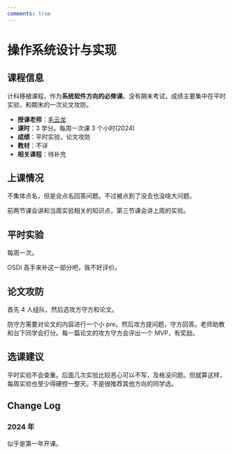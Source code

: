 ```yaml
---
comments: true
---
```


# 操作系统设计与实现

## 课程信息

计科移植课程，作为**系统软件方向的必修课**。没有期末考试，成绩主要集中在平时实验，和期末的一次论文攻防。

- **授课老师**：[毛云龙](https://ylmao.github.io/)
- **课时**：3 学分。每周一次课 3 个小时(2024)
- **成绩**：平时实验，论文攻防
- **教材**：不详
- **相关课程**：待补充

## 上课情况

不集体点名，但是会点名回答问题。不过被点到了没去也没啥大问题。

前两节课会讲和当周实验相关的知识点，第三节课会讲上周的实验。

## 平时实验

每周一次。

OSDI 高手来补这一部分吧，我不好评价。

## 论文攻防

首先 4 人组队，然后选攻方守方和论文。

防守方需要对论文的内容进行一个小 pre。然后攻方提问题，守方回答。老师助教和台下同学会打分。每一篇论文的攻方守方会评出一个 MVP，有奖励。

## 选课建议

平时实验不会查重。后面几次实验比较恶心可以不写，及格没问题。但就算这样，每周实验也至少得硬控一整天。不是很推荐其他方向的同学选。

## Change Log

### 2024 年

似乎是第一年开课。